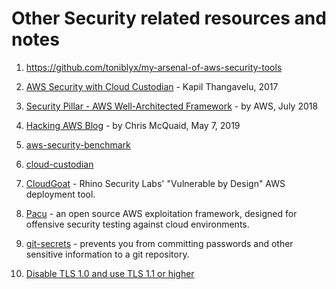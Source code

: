 # Other Security related resources and notes

1. https://github.com/toniblyx/my-arsenal-of-aws-security-tools

1. [AWS Security with Cloud Custodian](
http://aws-de-media.s3.amazonaws.com/images/TransformationDay/TDay_Slides/Capital_One_AWS.pdf
) - Kapil Thangavelu, 2017

1. [Security Pillar - AWS Well-Architected Framework](
https://d1.awsstatic.com/whitepapers/architecture/AWS-Security-Pillar.pdf
) - by AWS, July 2018

1. [Hacking AWS Blog](
https://www.devopsgroup.com/blog/hacking-aws-blog/
) - by Chris McQuaid, May 7, 2019 

1. [aws-security-benchmark](https://github.com/awslabs/aws-security-benchmark)

1. [cloud-custodian](https://github.com/cloud-custodian/cloud-custodian)

1. [CloudGoat](
https://github.com/RhinoSecurityLabs/cloudgoat
) - Rhino Security Labs' "Vulnerable by Design" AWS deployment tool.

1. [Pacu](
https://github.com/RhinoSecurityLabs/pacu
) - an open source AWS exploitation framework, designed for offensive security testing against cloud environments.

1. [git-secrets](
https://github.com/awslabs/git-secrets
) - prevents you from committing passwords and other sensitive information to a git repository.

1. [Disable TLS 1.0 and use TLS 1.1 or higher](ConfigureTLS.md)
